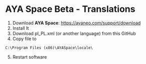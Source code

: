 # AYA Space Beta - Translations 
1. Download **AYA Space**: https://ayaneo.com/support/download
2. Install It
3. Download pl_PL.xml (or another language) from this GitHub
4. Copy file to
```
C:\Program Files (x86)\AYASpace\locale\
```
5. Restart software
